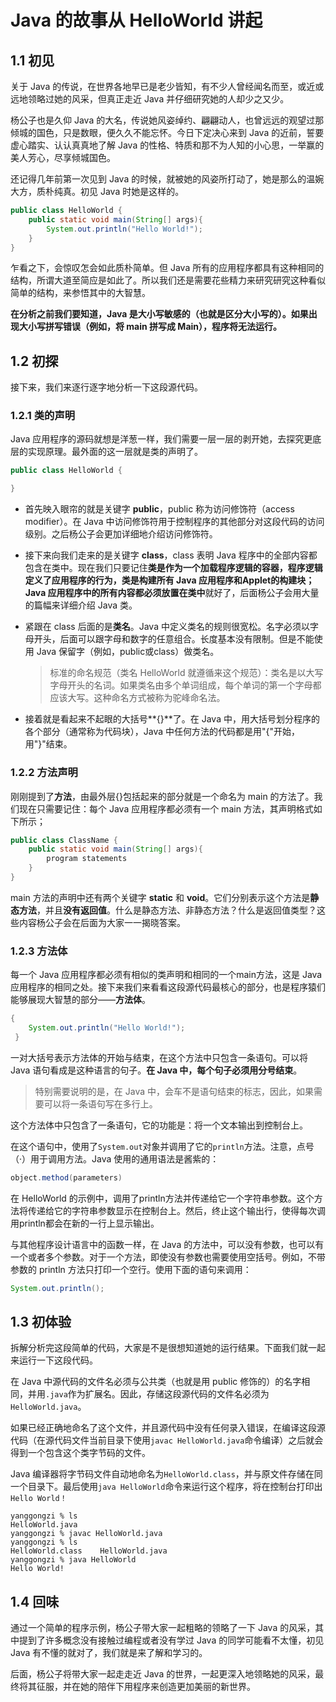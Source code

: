 # Java 的故事从 HelloWorld 讲起

## 1.1 初见

关于 Java 的传说，在世界各地早已是老少皆知，有不少人曾经闻名而至，或近或远地领略过她的风采，但真正走近 Java 并仔细研究她的人却少之又少。

杨公子也是久仰 Java 的大名，传说她风姿绰约、翩翩动人，也曾远远的观望过那倾城的国色，只是数眼，便久久不能忘怀。今日下定决心来到 Java 的近前，誓要虚心踏实、认认真真地了解 Java 的性格、特质和那不为人知的小心思，一举赢的美人芳心，尽享倾城国色。

还记得几年前第一次见到 Java 的时候，就被她的风姿所打动了，她是那么的温婉大方，质朴纯真。初见 Java 时她是这样的。

```java
public class HelloWorld {
    public static void main(String[] args){
        System.out.println("Hello World!");
    }
}
```

乍看之下，会惊叹怎会如此质朴简单。但 Java 所有的应用程序都具有这种相同的结构，所谓大道至简应是如此了。所以我们还是需要花些精力来研究研究这种看似简单的结构，来参悟其中的大智慧。

**在分析之前我们要知道，Java 是大小写敏感的（也就是区分大小写的）。如果出现大小写拼写错误（例如，将 main 拼写成 Main），程序将无法运行。**

## 1.2 初探

接下来，我们来逐行逐字地分析一下这段源代码。

### 1.2.1 类的声明

Java 应用程序的源码就想是洋葱一样，我们需要一层一层的剥开她，去探究更底层的实现原理。最外面的这一层就是类的声明了。

```java
public class HelloWorld {

}
```



* 首先映入眼帘的就是关键字 **public**，public 称为访问修饰符（access modifier）。在 Java 中访问修饰符用于控制程序的其他部分对这段代码的访问级别。之后杨公子会更加详细地介绍访问修饰符。

* 接下来向我们走来的是关键字 **class**，class 表明 Java 程序中的全部内容都包含在类中。现在我们只要记住**类是作为一个加载程序逻辑的容器，程序逻辑定义了应用程序的行为，类是构建所有 Java 应用程序和Applet的构建块；Java 应用程序中的所有内容都必须放置在类中**就好了，后面杨公子会用大量的篇幅来详细介绍 Java 类。

* 紧跟在 class 后面的是**类名**。Java 中定义类名的规则很宽松。名字必须以字母开头，后面可以跟字母和数字的任意组合。长度基本没有限制。但是不能使用 Java 保留字（例如，public或class）做类名。

  > 标准的命名规范（类名 HelloWorld 就遵循来这个规范）：类名是以大写字母开头的名词。如果类名由多个单词组成，每个单词的第一个字母都应该大写。这种命名方式被称为驼峰命名法。

* 接着就是看起来不起眼的大括号**{}**了。在 Java 中，用大括号划分程序的各个部分（通常称为代码块），Java 中任何方法的代码都是用"{"开始，用"}"结束。

### 1.2.2 方法声明

刚刚提到了**方法**，由最外层{}包括起来的部分就是一个命名为 main 的方法了。我们现在只需要记住：每个 Java 应用程序都必须有一个 main 方法，其声明格式如下所示；

```java
public class ClassName {
    public static void main(String[] args){
        program statements
    }
}
```

main 方法的声明中还有两个关键字 **static** 和 **void**。它们分别表示这个方法是**静态方法**，并且**没有返回值**。什么是静态方法、非静态方法？什么是返回值类型？这些内容杨公子会在后面为大家一一揭晓答案。

### 1.2.3 方法体

每一个 Java 应用程序都必须有相似的类声明和相同的一个main方法，这是 Java 应用程序的相同之处。接下来我们来看看这段源代码最核心的部分，也是程序猿们能够展现大智慧的部分——**方法体**。

```java
{
  	System.out.println("Hello World!");
 }
```

一对大括号表示方法体的开始与结束，在这个方法中只包含一条语句。可以将 Java 语句看成是这种语言的句子。**在 Java 中，每个句子必须用分号结束**。

> 特别需要说明的是，在 Java 中，会车不是语句结束的标志，因此，如果需要可以将一条语句写在多行上。

这个方法体中只包含了一条语句，它的功能是：将一个文本输出到控制台上。

在这个语句中，使用了``System.out``对象并调用了它的``println``方法。注意，点号（·）用于调用方法。Java 使用的通用语法是酱紫的：

```java
object.method(parameters)
```

在 HelloWorld 的示例中，调用了println方法并传递给它一个字符串参数。这个方法将传递给它的字符串参数显示在控制台上。然后，终止这个输出行，使得每次调用println都会在新的一行上显示输出。

与其他程序设计语言中的函数一样，在 Java 的方法中，可以没有参数，也可以有一个或者多个参数。对于一个方法，即使没有参数也需要使用空括号。例如，不带参数的 println 方法只打印一个空行。使用下面的语句来调用：

```java 
System.out.println();
```

## 1.3 初体验

拆解分析完这段简单的代码，大家是不是很想知道她的运行结果。下面我们就一起来运行一下这段代码。

在 Java 中源代码的文件名必须与公共类（也就是用 public 修饰的）的名字相同，并用``.java``作为扩展名。因此，存储这段源代码的文件名必须为``HelloWorld.java``。

如果已经正确地命名了这个文件，并且源代码中没有任何录入错误，在编译这段源代码（在源代码文件当前目录下使用``javac HelloWorld.java``命令编译）之后就会得到一个包含这个类字节码的文件。

Java 编译器将字节码文件自动地命名为``HelloWorld.class``，并与原文件存储在同一个目录下。最后使用``java HelloWorld``命令来运行这个程序，将在控制台打印出`Hello World！`

````shell
yanggongzi % ls
HelloWorld.java
yanggongzi % javac HelloWorld.java 
yanggongzi % ls  
HelloWorld.class	HelloWorld.java
yanggongzi % java HelloWorld 
Hello World!
````

## 1.4 回味

通过一个简单的程序示例，杨公子带大家一起粗略的领略了一下 Java 的风采，其中提到了许多概念没有接触过编程或者没有学过 Java 的同学可能看不太懂，初见 Java 有不懂的就对了，我们就是来了解和学习的。

后面，杨公子将带大家一起走走近 Java 的世界，一起更深入地领略她的风采，最终将其征服，并在她的陪伴下用程序来创造更加美丽的新世界。